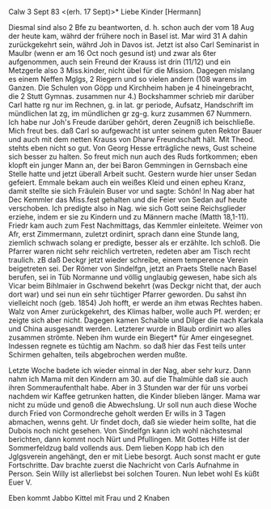  Calw 3 Sept 83
 <(erh. 17 Sept)>*
Liebe Kinder [Hermann]

Diesmal sind also 2 Bfe zu beantworten, d. h. schon auch der vom 18 Aug der heute kam, währd der frühere noch in Basel ist. Mar wird 31 A dahin zurückgekehrt sein, währd Joh in Davos ist. Jetzt ist also Carl Seminarist in Maulbr (wenn er am 16 Oct noch gesund ist) und zwar als 6ter aufgenommen, auch sein Freund der Krauss ist drin (11/12) und ein Metzgerle also 3 Miss.kinder, nicht übel für die Mission. Dagegen mislang es einem Neffen Mglgs, 2 Riegern und so vielen andern (108 warens im Ganzen. Die Schulen von Göpp und Kirchheim haben je 4 hineingebracht, die 2 Stutt Gymnas. zusammen nur 4.) Bockshammer schrieb mir darüber Carl hatte rg nur im Rechnen, g. in lat. gr periode, Aufsatz, Handschrift im mündlichen lat zg, im mündlichen gr zg-g. kurz zusammen 67 Nummern. Ich habe nur Joh's Freude darüber gehört, deren Zeugniß ich beischließe. Mich freut bes. daß Carl so aufgewacht ist unter seinem guten Rektor Bauer und auch mit dem netten Krauss von Dharw Freundschaft hält. Mit Theod. stehts eben nicht so gut. Von Georg Hesse erträgliche news, Gust scheine sich besser zu halten. 
So freut mich nun auch des Ruds fortkommen; eben klopft ein junger Mann an, der bei Baron Gemmingen in Gernsbach eine Stelle hatte und jetzt überall Arbeit sucht. Gestern wurde hier unser Sedan gefeiert. Emmale bekam auch ein weißes Kleid und einen epheu Kranz, damit stellte sie sich Fräulein Buser vor und sagte: Schön! In Nag aber hat Dec Kemmler das Miss.fest gehalten und die Feier von Sedan auf heute verschoben. Ich predigte also in Nag. wie sich Gott seine Reichsglieder erziehe, indem er sie zu Kindern und zu Männern mache (Matth 18,1-11). Friedr kam auch zum Fest Nachmittags, das Kemmler einleitete. Weimer von Afr, erst Zimmermann, zuletzt ordinirt, sprach dann eine Stunde lang, ziemlich schwach solang er predigte, besser als er erzählte. Ich schloß. Die Pfarrer waren nicht sehr reichlich vertreten, redeten aber am Tisch recht traulich. zB daß Deckgr jetzt wieder schreibe, einem temperence Verein beigetreten sei. Der Römer von Sindelfgn, jetzt an Praets Stelle nach Basel berufen, sei in Tüb Normanne und völlig unglaubig gewesen, habe sich als Vicar beim Bihlmaier in Gschwend bekehrt (was Deckgr nicht that, der auch dort war) und sei nun ein sehr tüchtiger Pfarrer geworden. Du sahst ihn vielleicht noch (geb. 1854) Joh hofft, er werde an ihm etwas Rechtes haben. Walz von Amer zurückgekehrt, des Klimas halber, wolle auch Pf. werden; er zeigte sich aber nicht. Dagegen kamen Schaible und Dilger die nach Karkala und China ausgesandt werden. Letzterer wurde in Blaub ordinirt wo alles zusammen strömte. Neben ihm wurde ein Biegert* für Amer eingesegnet. Indessen regnete es tüchtig am Nachm. so daß hier das Fest teils unter Schirmen gehalten, teils abgebrochen werden mußte.

Letzte Woche badete ich wieder einmal in der Nag, aber sehr kurz. Dann nahm ich Mama mit den Kindern am 30. auf die Thalmühle daß sie auch ihren Sommeraufenthalt habe. Aber in 3 Stunden war der für uns vorbei nachdem wir Kaffee getrunken hatten, die Kinder blieben länger. Mama war nicht zu müde und genoß die Abwechslung. Ur soll nun auch diese Woche durch Fried von Cormondreche geholt werden Er wills in 3 Tagen abmachen, wenns geht. Ur findet doch, daß sie wieder heim sollte, hat die Dubois noch nicht gesehen. Von Sindelfgn kann ich wohl nächstesmal berichten, dann kommt noch Nürt und Pfullingen. Mit Gottes Hilfe ist der Sommerfeldzug bald vollends aus. Dem lieben Kopp hab ich den Jglgsverein angehängt, den er mit Liebe besorgt. Auch sonst macht er gute Fortschritte. Dav brachte zuerst die Nachricht von Carls Aufnahme in Person. Sein Willy ist allerliebst bei solchen Touren. 
 Nun lebet wohl Es küßt
 Euer V.

Eben kommt Jabbo Kittel mit Frau und 2 Knaben
